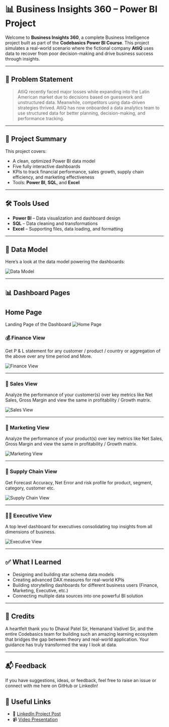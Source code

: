 # 📊 Business Insights 360 – Power BI Project

Welcome to **Business Insights 360**, a complete Business Intelligence project built as part of the **Codebasics Power BI Course**. This project simulates a real-world scenario where the fictional company **AtliQ** uses data to recover from poor decision-making and drive business success through insights.

---

## 🧠 Problem Statement

> AtliQ recently faced major losses while expanding into the Latin American market due to decisions based on guesswork and unstructured data. Meanwhile, competitors using data-driven strategies thrived. AtliQ has now onboarded a data analytics team to use structured data for better planning, decision-making, and performance tracking.

---

## 📌 Project Summary

This project covers:

- A clean, optimized Power BI data model
- Five fully interactive dashboards
- KPIs to track financial performance, sales growth, supply chain efficiency, and marketing effectiveness
- Tools: **Power BI**, **SQL**, and **Excel**

---

## 🛠️ Tools Used

- **Power BI** – Data visualization and dashboard design
- **SQL** – Data cleaning and transformations
- **Excel** – Supporting files, data loading, and formatting

---

## 🧱 Data Model

Here’s a look at the data model powering the dashboards:

![Data Model](https://github.com/Sahilsingh003/Business-Insights-360/blob/f74e867ddf72a1d277632c08d2f3a26feffcaba1/Dashboard%20Image/Data%20model.png)

---

## 📊 Dashboard Pages

## Home Page 
Landing Page of the Dashboard 
![Home Page](https://github.com/Sahilsingh003/Business-Insights-360/blob/f74e867ddf72a1d277632c08d2f3a26feffcaba1/Dashboard%20Image/Home_page-0001.jpg)

### 💰 Finance View
Get  P & L statement for any customer / product / country or aggregation of the above over any time period and More.

![Finance View](https://github.com/Sahilsingh003/Business-Insights-360/blob/f74e867ddf72a1d277632c08d2f3a26feffcaba1/Dashboard%20Image/finanace_page-0001.jpg)

---

### 💼 Sales View
Analyze the performance of your customer(s) over key metrics like Net Sales, Gross Margin and view the same in profitability / Growth matrix.


![Sales View](https://github.com/Sahilsingh003/Business-Insights-360/blob/f74e867ddf72a1d277632c08d2f3a26feffcaba1/Dashboard%20Image/Sales_page-0001.jpg)

---

### 📣 Marketing View
Analyze the performance of your product(s) over key metrics like Net Sales, Gross Margin and view the same in profitability / Growth matrix.

![Marketing View](https://github.com/Sahilsingh003/Business-Insights-360/blob/f74e867ddf72a1d277632c08d2f3a26feffcaba1/Dashboard%20Image/Marketing_page-0001.jpg)

---

### 🚚 Supply Chain View
Get Forecast Accuracy, Net Error and risk profile for product, segment, category, customer etc.


![Supply Chain View](https://github.com/Sahilsingh003/Business-Insights-360/blob/f74e867ddf72a1d277632c08d2f3a26feffcaba1/Dashboard%20Image/supply%20chain_page-0001.jpg)

---

### 🧑‍💼 Executive View
A top level dashboard for executives consolidating top insights from all dimensions of business.

![Executive View](https://github.com/Sahilsingh003/Business-Insights-360/blob/f74e867ddf72a1d277632c08d2f3a26feffcaba1/Dashboard%20Image/executive%20view_page-0001.jpg)


---

## ✅ What I Learned

- Designing and building star schema data models
- Creating advanced DAX measures for real-world KPIs
- Building storytelling dashboards for different business users (Finance, Marketing, Executive, etc.)
- Connecting multiple data sources into one powerful BI solution

---

## 🙌 Credits

A heartfelt thank you to Dhaval Patel Sir, Hemanand Vadivel Sir, and the entire Codebasics team for building such an amazing learning ecosystem that bridges the gap between theory and real-world application. Your guidance has truly transformed the way I look at data.

---

## 📬 Feedback

If you have suggestions, ideas, or feedback, feel free to raise an issue or connect with me here on GitHub or LinkedIn!

## 🔗 Useful Links

- 🔗 [LinkedIn Project Post](https://www.linkedin.com/posts/sahilsingh003_codebasics-powerbi-sql-activity-7324343206127554560-C4YS?utm_source=share&utm_medium=member_desktop&rcm=ACoAAC4e5KMB3WDuHlmQPo1n0CJsAtC3EbWyG5A)
- 📹 [Video Presentation](https://www.linkedin.com/posts/sahilsingh003_codebasics-powerbi-sql-activity-7324343206127554560-C4YS?utm_source=share&utm_medium=member_desktop&rcm=ACoAAC4e5KMB3WDuHlmQPo1n0CJsAtC3EbWyG5A)
